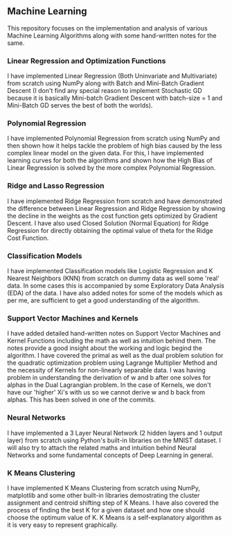 ## Machine Learning
This repository focuses on the implementation and analysis of various Machine Learning Algorithms along with some hand-written notes for the same. 


### Linear Regression and Optimization Functions
I have implemented Linear Regression (Both Uninvariate and Multivariate) from scratch using NumPy along with Batch and Mini-Batch Gradient Descent (I don't find any special reason to implement Stochastic GD because it is basically Mini-batch Gradient Descent with batch-size = 1 and Mini-Batch GD serves the best of both the worlds).

### Polynomial Regression
I have implemented Polynomial Regression from scratch using NumPy and then shown how it helps tackle the problem of high bias caused by the less complex linear model on the given data. For this, I have implemented learning curves for both the algorithms and shown how the High Bias of Linear Regression is solved by the more complex Polynomial Regression.

### Ridge and Lasso Regression
I have implemented Ridge Regression from scratch and have demonstrated the difference between Linear Regression and Ridge Regression by showing the decline in the weights as the cost function gets optimized by Gradient Descent. I have also used Closed Solution (Normal Equation) for Ridge Regression for directly obtaining the optimal value of theta for the Ridge Cost Function.

### Classification Models
I have implemented Classification models like Logistic Regression and K Nearest Neighbors (KNN) from scratch on dummy data as well some 'real' data. In some cases this is accompanied by some Exploratory Data Analysis (EDA) of the data. I have also added notes for some of the models which as per me, are sufficient to get a good understanding of the algorithm. 

### Support Vector Machines and Kernels
I have added detailed hand-written notes on Support Vector Machines and Kernel Functions including the math as well as intuition behind them. The notes provide a good insight about the working and logic begind the algorithm. I have covered the primal as well as the dual problem solution for the quadratic optimization problem using Lagrange Multiplier Method and the necessity of Kernels for non-linearly separable data. I was having problem in understanding the derivation of w and b after one solves for alphas in the Dual Lagrangian problem. In the case of Kernels, we don't have our 'higher' Xi's with us so we cannot derive w and b back from alphas. This has been solved in one of the commits.

### Neural Networks
I have implemented a 3 Layer Neural Network (2 hidden layers and 1 output layer) from scratch using Python's built-in libraries on the MNIST dataset. I will also try to attach the related maths and intuition behind Neural Networks and some fundamental concepts of Deep Learning in general.

### K Means Clustering
I have implemented K Means Clustering from scratch using NumPy, matplotlib and some other built-in libraries demostrating the cluster assignment and centroid shifting step of K Means. I have also covered the process of finding the best K for a given dataset and how one should choose the optimum value of K. K Means is a self-explanatory algorithm as it is very easy to represent graphically.

